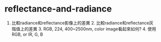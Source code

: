 # reflectance-and-radiance
1. 比較radiance和reflectance影像上的差異 2. 比較radiance和reflectance灰階值上的差異 3. RGB, 224, 400~2500nm, color image看起來如何? 4. 使用RGB, or IR, G, B
